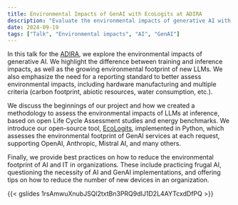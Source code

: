```yaml
---
title: Environmental Impacts of GenAI with EcoLogits at ADIRA
description: "Evaluate the environmental impacts of generative AI with EcoLogits for the [ADIRA](https://www.adira.org/) AI working group."
date: 2024-09-19
tags: ["Talk", "Environmental impacts", "AI", "GenAI"]
---
```


In this talk for the [ADIRA](https://www.adira.org/), we explore the environmental impacts of generative AI. We highlight the difference between training and inference impacts, as well as the growing environmental footprint of new LLMs. We also emphasize the need for a reporting standard to better assess environmental impacts, including hardware manufacturing and multiple criteria (carbon footprint, abiotic resources, water consumption, etc.).

We discuss the beginnings of our project and how we created a methodology to assess the environmental impacts of LLMs at inference, based on open Life Cycle Assessment studies and energy benchmarks. We introduce our open-source tool, [EcoLogits](https://ecologits.ai/), implemented in Python, which assesses the environmental footprint of GenAI services at each request, supporting OpenAI, Anthropic, Mistral AI, and many others.

Finally, we provide best practices on how to reduce the environmental footprint of AI and IT in organizations. These include practicing frugal AI, questioning the necessity of AI and GenAI implementations, and offering tips on how to reduce the number of new devices in an organization.

{{< gslides 1rsAmwuXnubJSQl2txtBn3PRQ9dIJ1D2L4AYTcxdDfPQ >}}
